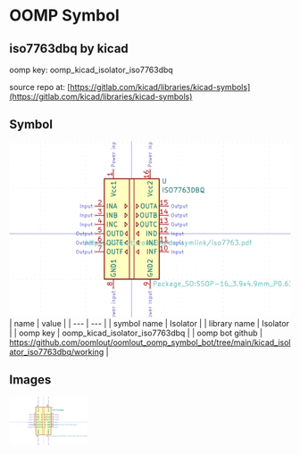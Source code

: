 # OOMP Symbol  
## iso7763dbq  by kicad  
  
oomp key: oomp_kicad_isolator_iso7763dbq  
  
source repo at: [https://gitlab.com/kicad/libraries/kicad-symbols](https://gitlab.com/kicad/libraries/kicad-symbols)  
## Symbol  
  
[![working.png](working_600.png)](working.png)  
| name | value | 
| --- | --- | 
| symbol name | Isolator | 
| library name | Isolator | 
| oomp key | oomp_kicad_isolator_iso7763dbq | 
| oomp bot github | https://github.com/oomlout/oomlout_oomp_symbol_bot/tree/main/kicad_isolator_iso7763dbq/working | 
## Images  
  
[![working.png](working_140.png)](working.png)  

